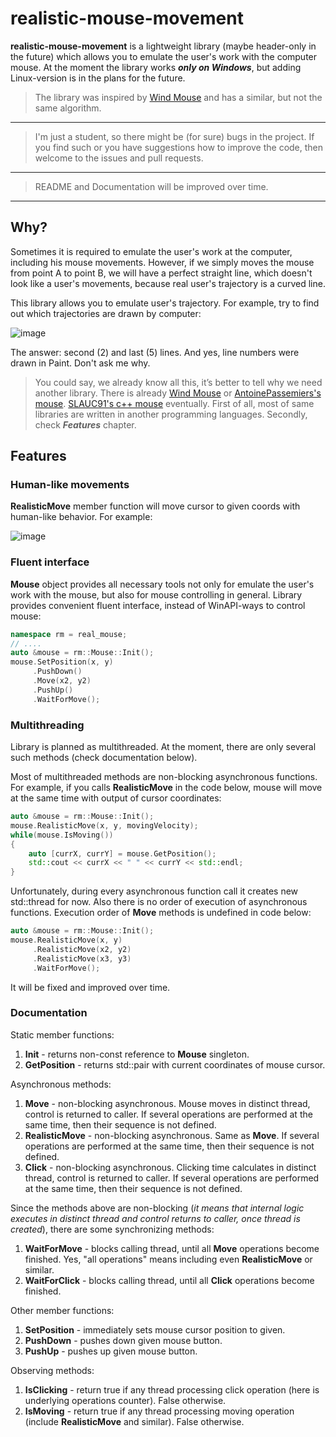 # realistic-mouse-movement

**realistic-mouse-movement** is a lightweight library (maybe header-only in the future) which allows you to emulate the user's work with the computer mouse. At the moment the library works ***only on Windows***, but adding Linux-version is in the plans for the future.

> The library was inspired by [Wind Mouse](https://ben.land/post/2021/04/25/windmouse-human-mouse-movement/) and has a similar, but not the same algorithm.
---
> I'm just a student, so there might be (for sure) bugs in the project. If you find such or you have suggestions how to improve the code, then welcome to the issues and pull requests.
---
> README and Documentation will be improved over time.
---
## Why?

Sometimes it is required to emulate the user's work at the computer, including his mouse movements. However, if we simply moves the mouse from point A to point B, we will have a perfect straight line, which doesn't look like a user's movements, because real user's trajectory is a curved line.

This library allows you to emulate user's trajectory. For example, try to find out which trajectories are drawn by computer:

![image](https://user-images.githubusercontent.com/74464036/209230309-77df8079-fe52-4138-a2c3-3b4700dd03c6.png)

The answer: second (2) and last (5) lines. And yes, line numbers were drawn in Paint. Don't ask me why.

> You could say, we already know all this, it’s better to tell why we need another library. There is already [Wind Mouse](https://ben.land/post/2021/04/25/windmouse-human-mouse-movement/) or [AntoinePassemiers's mouse](https://github.com/AntoinePassemiers/Realistic-Mouse). [SLAUC91's c++ mouse](https://github.com/SLAUC91/RealisticMouse) eventually. First of all, most of same libraries are written in another programming languages. Secondly, check ***Features*** chapter.

## Features

### Human-like movements

**RealisticMove** member function will move cursor to given coords with human-like behavior. For example:

![image](https://user-images.githubusercontent.com/74464036/209235824-cb842775-8457-4886-85c0-6ed39006644a.png)

### Fluent interface

**Mouse** object provides all necessary tools not only for emulate the user's work with the mouse, but also for mouse controlling in general. Library provides convenient fluent interface, instead of WinAPI-ways to control mouse:

```cpp
namespace rm = real_mouse;
// ....
auto &mouse = rm::Mouse::Init();
mouse.SetPosition(x, y)
     .PushDown()
     .Move(x2, y2)
     .PushUp()
     .WaitForMove();
```

### Multithreading

Library is planned as multithreaded. At the moment, there are only several such methods (check documentation below).

Most of multithreaded methods are non-blocking asynchronous functions. For example, if you calls **RealisticMove** in the code below, mouse will move at the same time with output of cursor coordinates:

```cpp
auto &mouse = rm::Mouse::Init();
mouse.RealisticMove(x, y, movingVelocity);
while(mouse.IsMoving())
{
    auto [currX, currY] = mouse.GetPosition();
    std::cout << currX << " " << currY << std::endl;
}
```

Unfortunately, during every asynchronous function call it creates new std::thread for now. Also there is no order of execution of asynchronous functions. Execution order of **Move** methods is undefined in code below:

```cpp
auto &mouse = rm::Mouse::Init();
mouse.RealisticMove(x, y)
     .RealisticMove(x2, y2)
     .RealisticMove(x3, y3)
     .WaitForMove();
```

It will be fixed and improved over time.

### Documentation

Static member functions:

1. **Init** - returns non-const reference to **Mouse** singleton.
1. **GetPosition** - returns std::pair with current coordinates of mouse cursor.

Asynchronous methods:

1. **Move** - non-blocking asynchronous. Mouse moves in distinct thread, control is returned to caller. If several operations are performed at the same time, then their sequence is not defined.
1. **RealisticMove** - non-blocking asynchronous. Same as **Move**. If several operations are performed at the same time, then their sequence is not defined.
1. **Click** - non-blocking asynchronous. Clicking time calculates in distinct thread, control is returned to caller. If several operations are performed at the same time, then their sequence is not defined.

Since the methods above are non-blocking (*it means that internal logic executes in distinct thread and control returns to caller, once thread is created*), there are some synchronizing methods:

1. **WaitForMove** - blocks calling thread, until all **Move** operations become finished. Yes, "all operations" means including even **RealisticMove** or similar.
1. **WaitForClick** - blocks calling thread, until all **Click** operations become finished.

Other member functions:

1. **SetPosition** - immediately sets mouse cursor position to given.
1. **PushDown** - pushes down given mouse button.
1. **PushUp** - pushes up given mouse button.

Observing methods:

1. **IsClicking** - return true if any thread processing click operation (here is underlying operations counter). False otherwise.
1. **IsMoving** -  return true if any thread processing moving operation (include **RealisticMove** and similar). False otherwise.
